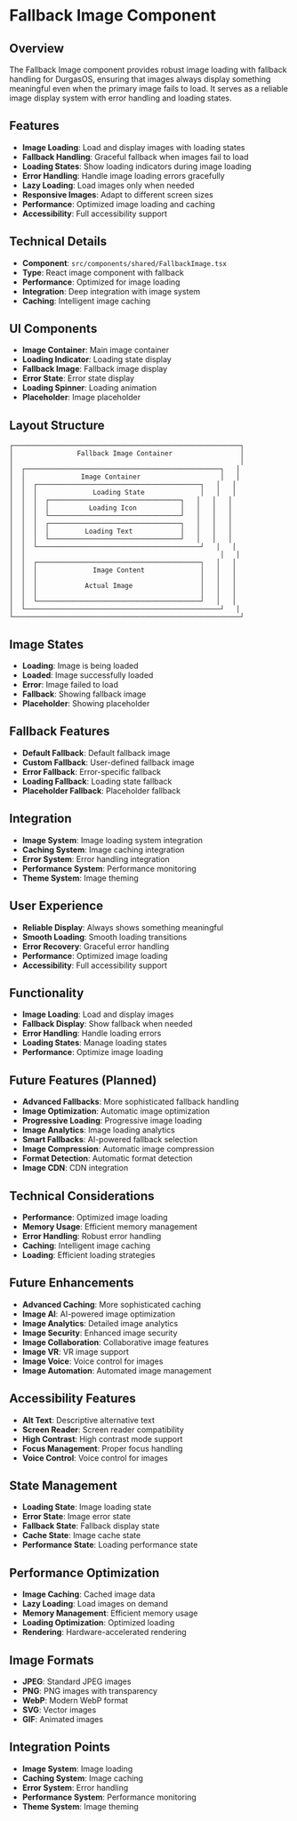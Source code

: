 # Fallback Image Component

## Overview

The Fallback Image component provides robust image loading with fallback handling for DurgasOS, ensuring that images always display something meaningful even when the primary image fails to load. It serves as a reliable image display system with error handling and loading states.

## Features

- **Image Loading**: Load and display images with loading states
- **Fallback Handling**: Graceful fallback when images fail to load
- **Loading States**: Show loading indicators during image loading
- **Error Handling**: Handle image loading errors gracefully
- **Lazy Loading**: Load images only when needed
- **Responsive Images**: Adapt to different screen sizes
- **Performance**: Optimized image loading and caching
- **Accessibility**: Full accessibility support

## Technical Details

- **Component**: `src/components/shared/FallbackImage.tsx`
- **Type**: React image component with fallback
- **Performance**: Optimized for image loading
- **Integration**: Deep integration with image system
- **Caching**: Intelligent image caching

## UI Components

- **Image Container**: Main image container
- **Loading Indicator**: Loading state display
- **Fallback Image**: Fallback image display
- **Error State**: Error state display
- **Loading Spinner**: Loading animation
- **Placeholder**: Image placeholder

## Layout Structure

```
┌─────────────────────────────────────────────────────────┐
│                Fallback Image Container                 │
│                                                         │
│  ┌─────────────────────────────────────────────────┐   │
│  │              Image Container                    │   │
│  │  ┌─────────────────────────────────────────┐   │   │
│  │  │              Loading State              │   │   │
│  │  │  ┌─────────────────────────────────┐   │   │   │
│  │  │  │          Loading Icon           │   │   │   │
│  │  │  └─────────────────────────────────┘   │   │   │
│  │  │  ┌─────────────────────────────────┐   │   │   │
│  │  │  │         Loading Text            │   │   │   │
│  │  │  └─────────────────────────────────┘   │   │   │
│  │  └─────────────────────────────────────────┘   │   │
│  │                                                 │   │
│  │  ┌─────────────────────────────────────────┐   │   │
│  │  │              Image Content              │   │   │
│  │  │                                         │   │   │
│  │  │            Actual Image                 │   │   │
│  │  │                                         │   │   │
│  │  └─────────────────────────────────────────┘   │   │
│  └─────────────────────────────────────────────────┘   │
└─────────────────────────────────────────────────────────┘
```

## Image States

- **Loading**: Image is being loaded
- **Loaded**: Image successfully loaded
- **Error**: Image failed to load
- **Fallback**: Showing fallback image
- **Placeholder**: Showing placeholder

## Fallback Features

- **Default Fallback**: Default fallback image
- **Custom Fallback**: User-defined fallback image
- **Error Fallback**: Error-specific fallback
- **Loading Fallback**: Loading state fallback
- **Placeholder Fallback**: Placeholder fallback

## Integration

- **Image System**: Image loading system integration
- **Caching System**: Image caching integration
- **Error System**: Error handling integration
- **Performance System**: Performance monitoring
- **Theme System**: Image theming

## User Experience

- **Reliable Display**: Always shows something meaningful
- **Smooth Loading**: Smooth loading transitions
- **Error Recovery**: Graceful error handling
- **Performance**: Optimized image loading
- **Accessibility**: Full accessibility support

## Functionality

- **Image Loading**: Load and display images
- **Fallback Display**: Show fallback when needed
- **Error Handling**: Handle loading errors
- **Loading States**: Manage loading states
- **Performance**: Optimize image loading

## Future Features (Planned)

- **Advanced Fallbacks**: More sophisticated fallback handling
- **Image Optimization**: Automatic image optimization
- **Progressive Loading**: Progressive image loading
- **Image Analytics**: Image loading analytics
- **Smart Fallbacks**: AI-powered fallback selection
- **Image Compression**: Automatic image compression
- **Format Detection**: Automatic format detection
- **Image CDN**: CDN integration

## Technical Considerations

- **Performance**: Optimized image loading
- **Memory Usage**: Efficient memory management
- **Error Handling**: Robust error handling
- **Caching**: Intelligent image caching
- **Loading**: Efficient loading strategies

## Future Enhancements

- **Advanced Caching**: More sophisticated caching
- **Image AI**: AI-powered image optimization
- **Image Analytics**: Detailed image analytics
- **Image Security**: Enhanced image security
- **Image Collaboration**: Collaborative image features
- **Image VR**: VR image support
- **Image Voice**: Voice control for images
- **Image Automation**: Automated image management

## Accessibility Features

- **Alt Text**: Descriptive alternative text
- **Screen Reader**: Screen reader compatibility
- **High Contrast**: High contrast mode support
- **Focus Management**: Proper focus handling
- **Voice Control**: Voice control for images

## State Management

- **Loading State**: Image loading state
- **Error State**: Image error state
- **Fallback State**: Fallback display state
- **Cache State**: Image cache state
- **Performance State**: Loading performance state

## Performance Optimization

- **Image Caching**: Cached image data
- **Lazy Loading**: Load images on demand
- **Memory Management**: Efficient memory usage
- **Loading Optimization**: Optimized loading
- **Rendering**: Hardware-accelerated rendering

## Image Formats

- **JPEG**: Standard JPEG images
- **PNG**: PNG images with transparency
- **WebP**: Modern WebP format
- **SVG**: Vector images
- **GIF**: Animated images

## Integration Points

- **Image System**: Image loading
- **Caching System**: Image caching
- **Error System**: Error handling
- **Performance System**: Performance monitoring
- **Theme System**: Image theming
